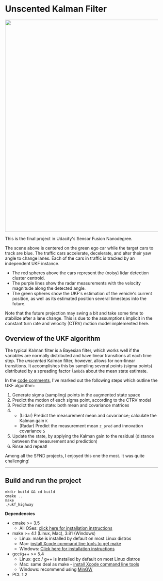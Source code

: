 # Unscented Kalman Filter

<p align="center"><img src="media/ukf_fast.gif" width=700 /></p>

This is the final project in Udacity's Sensor Fusion Nanodegree. 

The scene above is centered on the green ego car while the target cars to track are blue. The traffic cars accelerate, decelerate, and alter their yaw angle to change lanes. Each of the cars in traffic is tracked by an independent UKF instance.

- The red spheres above the cars represent the (noisy) lidar detection cluster centroid.
- The purple lines show the radar measurements with the velocity magnitude along the detected angle.
- The green spheres show the UKF's estimation of the vehicle's current position, as well as its estimated position several timesteps into the future.

Note that the future projection may swing a bit and take some time to stabilize after a lane change. This is due to the assumptions implicit in the constant turn rate and velocity (CTRV) motion model implemented here.

## Overview of the UKF algorithm
The typical Kalman filter is a Bayesian filter, which works well if the variables are normally distributed and have linear transitions at each time step. The _unscented_ Kalman filter, however, allows for non-linear transitions. It accomplishes this by sampling several points (sigma points) distributed by a spreading factor `lambda` about the mean state estimate.

In the [code comments](src/ukf.cpp), I've marked out the following steps which outline the UKF algorithm:

1. Generate sigma (sampling) points in the augmented state space
2. Predict the motion of each sigma point, according to the CTRV model
3. Predict the next state: both mean and covariance matrices
4. - (Lidar) Predict the measurement mean and covariance; calculate the Kalman gain `K`
   - (Radar) Predict the measurement mean `z_pred` and innovation covariance `S`
5. Update the state, by applying the Kalman gain to the residual (distance between the measurement and prediction)
6. Rinse and repeat!

Among all the SFND projects, I enjoyed this one the most. It was quite challenging!

---
## Build and run the project
```
mkdir build && cd build
cmake ..
make
./ukf_highway
```

**Dependencies**
* cmake >= 3.5
  * All OSes: [click here for installation instructions](https://cmake.org/install/)
* make >= 4.1 (Linux, Mac), 3.81 (Windows)
  * Linux: make is installed by default on most Linux distros
  * Mac: [install Xcode command line tools to get make](https://developer.apple.com/xcode/features/)
  * Windows: [Click here for installation instructions](http://gnuwin32.sourceforge.net/packages/make.htm)
* gcc/g++ >= 5.4
  * Linux: gcc / g++ is installed by default on most Linux distros
  * Mac: same deal as make - [install Xcode command line tools](https://developer.apple.com/xcode/features/)
  * Windows: recommend using [MinGW](http://www.mingw.org/)
 * PCL 1.2
